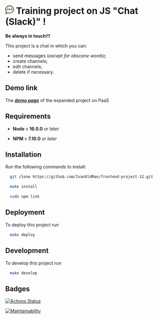 # ![](https://github.com/IvanOldMan/frontend-project-12/blob/main/image/chat_icon.png) Training project on JS "Chat (Slack)" !

__Be always in touch!!!__


This project is a chat in which you can:
- send messages (_except for obscene words_);
- create channels;
- edit channels;
- delete if necessary.

## Demo link

The [___demo page___](https://frontend-project-12-mtr7.onrender.com/) of the expanded project on PaaS

## Requirements
- __Node__ v __16.0.0__ _or later_

- __NPM__ v __7.10.0__ _or later_

## Installation
Run the following commands to install:

```bash
  git clone https://github.com/IvanOldMan/frontend-project-12.git
```
```bash
  make install
```
```bash
  sudo npm link
```

## Deployment

To deploy this project run

```bash
  make deploy
```

## Development

To develop this project run

```bash
  make develop
```

## Badges
[![Actions Status](https://github.com/IvanOldMan/frontend-project-12/actions/workflows/hexlet-check.yml/badge.svg)](https://github.com/IvanOldMan/frontend-project-12/actions)

[![Maintainability](https://api.codeclimate.com/v1/badges/c2b55bdc76ce9935c5d7/maintainability)](https://codeclimate.com/github/IvanOldMan/frontend-project-12/maintainability)
